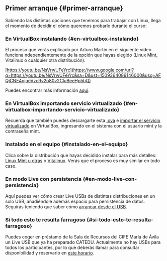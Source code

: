 ## Primer arranque {#primer-arranque}

Sabiendo las distintas opciones que tenemos para trabajar con Linux, llega el momento de decidir el cómo queremos probarlo durante el curso:

### En VirtualBox instalando {#en-virtualbox-instalando}

El proceso que verás explicado por Arturo Martín en el siguiente vídeo funciona ndependientemente de la opción que hayas elegido (Linux Mint, Vitalinux o cualquier otra distribución).

[https://youtu.be/NsVrwUFeYrc](https://www.google.com/url?q=https://youtu.be/NsVrwUFeYrc&sa=D&ust=1509364089146000&usg=AFQjCNE4njqeVzcRv2o80v2CluBeeHp5bQ)

Puedes encontrar más información [aquí](https://www.google.com/url?q=http://wiki.vitalinux.educa.aragon.es/index.php/Probar%23Instalaci.C3.B3n_de_Vitalinux_usando_VirtualBox&sa=D&ust=1509364089147000&usg=AFQjCNHqLh1Eteh0Erg5SU-N9MWAQBngJw).

### En VirtualBox importando servicio virtualizado {#en-virtualbox-importando-servicio-virtualizado}

Recuerda que también puedes descargarte esta [.ova](https://www.google.com/url?q=http://downloads.sourceforge.net/project/virtualboximage/Linux%2520Mint/Linux%2520Mint%252014%2520Cinnamon/mint14.ova&sa=D&ust=1509364089147000&usg=AFQjCNEy-AVVB30kZ_z78CwWRh022Pvuqw) e [importar el servicio virtualizado](https://www.google.com/url?q=http://fpg.x10host.com/VirtualBox/importar_una_mquina_virtual.html&sa=D&ust=1509364089148000&usg=AFQjCNGfivD95UWpvSwytXzy3ObAaTEyDA) en VirtualBox, ingresando en el sistema con el usuario mint y la contraseña mint.

### Instalado en el equipo {#instalado-en-el-equipo}

Clica sobre la distribución que hayas decidido instalar para más detalles: [Linux Mint u otras](https://www.google.com/url?q=https://ubunlog.com/instalar-linux-mint-desde-usb/&sa=D&ust=1509364089148000&usg=AFQjCNEAVNG-SbSiyy08n1-MThW1ZwKnQA) o [Vitalinux](https://www.google.com/url?q=http://wiki.vitalinux.educa.aragon.es/index.php/Instalaci%25C3%25B3n_y_Configuraci%25C3%25B3n_de_Vitalinux_EDU_DGA&sa=D&ust=1509364089149000&usg=AFQjCNGb99Um_u4DX3uPvHnLx6kFvXTY3g). Verás que el proceso es muy similar en todo caso.

### En modo Live con persistencia {#en-modo-live-con-persistencia}

Aquí puedes ver cómo crear Live USBs de distintas distribuciones en un solo USB, añadiéndole además espacio para persistencia de datos. Seguirás teniendo que saber cómo [arrancar desde el USB](https://www.google.com/url?q=http://wiki.vitalinux.educa.aragon.es/index.php/Curso_CPV_MIA/Bios_HW&sa=D&ust=1509364089150000&usg=AFQjCNFB_DCXdXKw7hnxHKWxsmMp8t72jg).

### Si todo esto te resulta farragoso {#si-todo-esto-te-resulta-farragoso}

Puedes coger en préstamo de la Sala de Recursos del CIFE María de Ávila un Live USB que ya ha preparado CATEDU. Actualmente no hay USBs para todos los participantes, por lo que deberás llamar para consultar disponibilidad y reservarlo en [este horario](https://www.google.com/url?q=http://www.cifemariadeavila.es/web/index.php/sala-de-recursos/informacion-general&sa=D&ust=1509364089151000&usg=AFQjCNHprUNyGYPyO5rGtrvr-hLo_T8olw).